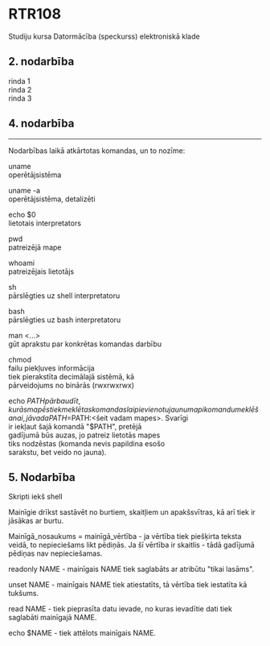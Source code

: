 # RTR108
Studiju kursa Datormācība (speckurss) elektroniskā klade
## 2. nodarbība
rinda 1  
rinda 2  
rinda 3  

## 4. nodarbība
---------------------------------------------------------
Nodarbības laikā atkārtotas komandas, un to nozīme:  

uname  
operētājsistēma  

uname -a  
operētājsistēma, detalizēti  

echo $0  
lietotais interpretators  

pwd  
patreizējā mape  

whoami  
patreizējais lietotājs  

sh  
pārslēgties uz shell interpretatoru  

bash  
pārslēgties uz bash interpretatoru  

man <...>  
gūt aprakstu par konkrētas komandas darbību  

chmod  
failu piekļuves informācija  
tiek pierakstīta decimālajā sistēmā, kā  
pārveidojums no binārās (rwxrwxrwx)  

echo $PATH  
pārbaudīt, kurās mapēs tiek meklētas komandas  
lai pievienotu jaunu mapi komandu meklēšanai,  
jāvada PATH=$PATH:<šeit vadam mapes>. Svarīgi  
ir iekļaut šajā komandā "$PATH", pretējā  
gadījumā būs auzas, jo patreiz lietotās mapes  
tiks nodzēstas (komanda nevis papildina esošo  
sarakstu, bet veido no jauna).  


## 5. Nodarbība

Skripti iekš shell

Mainīgie drīkst sastāvēt no burtiem, skaitļiem 
un apakšsvītras, kā arī tiek ir jāsākas ar burtu.

Mainīgā_nosaukums = mainīgā_vērtība - ja vērtība
tiek piešķirta teksta veidā, to nepieciešams likt
pēdiņās. Ja šī vērtība ir skaitlis - tādā gadījumā
pēdiņas nav nepieciešamas.

readonly NAME - mainīgais NAME tiek saglabāts ar 
atribūtu "tikai lasāms".

unset NAME - mainīgais NAME tiek atiestatīts, tā
vērtība tiek iestatīta kā tukšums.

read NAME - tiek pieprasīta datu ievade, no kuras 
ievadītie dati tiek saglabāti mainīgajā NAME.

echo $NAME - tiek attēlots mainīgais NAME.

